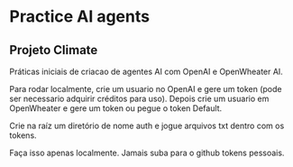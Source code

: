 # Practice AI agents

## Projeto Climate

Práticas iniciais de criacao de agentes AI com OpenAI e OpenWheater AI.

Para rodar localmente, crie um usuario no OpenAI e gere um token (pode ser necessario adquirir créditos para uso). Depois crie um usuario em OpenWheater e gere um token ou pegue o token Default. 

Crie na raíz um diretório de nome auth e jogue arquivos txt dentro com os tokens. 

Faça isso apenas localmente. Jamais suba para o github tokens pessoais.
